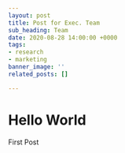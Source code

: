 ```yaml
---
layout: post
title: Post for Exec. Team
sub_heading: Team
date: 2020-08-28 14:00:00 +0000
tags:
- research
- marketing
banner_image: ''
related_posts: []

---
```

# Hello World

First Post